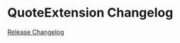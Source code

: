 # QuoteExtension Changelog

[Release Changelog](https://github.com/spryker/quote-extension/releases)
